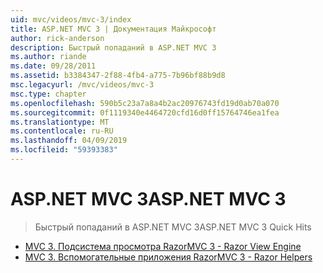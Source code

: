 ```yaml
---
uid: mvc/videos/mvc-3/index
title: ASP.NET MVC 3 | Документация Майкрософт
author: rick-anderson
description: Быстрый попаданий в ASP.NET MVC 3
ms.author: riande
ms.date: 09/28/2011
ms.assetid: b3384347-2f88-4fb4-a775-7b96bf88b9d8
msc.legacyurl: /mvc/videos/mvc-3
msc.type: chapter
ms.openlocfilehash: 590b5c23a7a8a4b2ac20976743fd19d0ab70a070
ms.sourcegitcommit: 0f1119340e4464720cfd16d0ff15764746ea1fea
ms.translationtype: MT
ms.contentlocale: ru-RU
ms.lasthandoff: 04/09/2019
ms.locfileid: "59393383"
---
```

# <a name="aspnet-mvc-3"></a><span data-ttu-id="b3dac-103">ASP.NET MVC 3</span><span class="sxs-lookup"><span data-stu-id="b3dac-103">ASP.NET MVC 3</span></span>

> <span data-ttu-id="b3dac-104">Быстрый попаданий в ASP.NET MVC 3</span><span class="sxs-lookup"><span data-stu-id="b3dac-104">ASP.NET MVC 3 Quick Hits</span></span>


- [<span data-ttu-id="b3dac-105">MVC 3. Подсистема просмотра Razor</span><span class="sxs-lookup"><span data-stu-id="b3dac-105">MVC 3 - Razor View Engine</span></span>](mvc-3-razor-view-engine.md)
- [<span data-ttu-id="b3dac-106">MVC 3. Вспомогательные приложения Razor</span><span class="sxs-lookup"><span data-stu-id="b3dac-106">MVC 3 - Razor Helpers</span></span>](mvc-3-razor-helpers.md)
